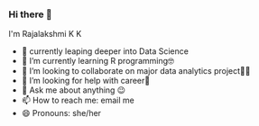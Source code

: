 ### Hi there 👋
I'm  Rajalakshmi K K
- 🔭 currently leaping deeper into Data Science
- 🌱 I’m currently learning R programming🤓 
- 👯 I’m looking to collaborate on major data analytics project👩‍💻
- 🤔 I’m looking for help with career🤗
- 💬 Ask me about anything 😉
- 📫 How to reach me: email me
- 😄 Pronouns: she/her

